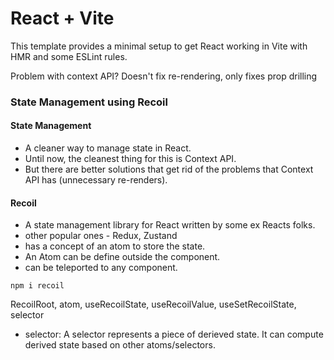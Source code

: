 # React + Vite

This template provides a minimal setup to get React working in Vite with HMR and some ESLint rules.

Problem with context API?
Doesn't fix re-rendering, only fixes prop drilling

### State Management using Recoil

#### State Management
- A cleaner way to manage state in React.
- Until now, the cleanest thing for this is Context API.
- But there are better solutions that get rid of the problems that Context API has (unnecessary re-renders).

#### Recoil
- A state management library for React written by some ex Reacts folks.
- other popular ones - Redux, Zustand
- has a concept of an atom to store the state.
- An Atom can be define outside the component.
- can be teleported to any component.

```
npm i recoil
```

RecoilRoot, atom, useRecoilState, useRecoilValue, useSetRecoilState, selector

- selector: A selector represents a piece of derieved state. It can compute derived state based on other atoms/selectors.